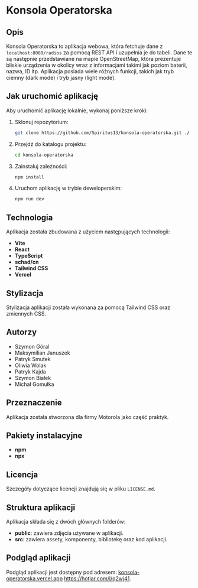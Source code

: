 # Konsola Operatorska

## Opis

Konsola Operatorska to aplikacja webowa, która fetchuje dane z `localhost:8080/radios` za pomocą REST API i uzupełnia je do tabeli. Dane te są następnie przedstawiane na mapie OpenStreetMap, która prezentuje bliskie urządzenia w okolicy wraz z informacjami takimi jak poziom baterii, nazwa, ID itp. Aplikacja posiada wiele różnych funkcji, takich jak tryb ciemny (dark mode) i tryb jasny (light mode).

## Jak uruchomić aplikację

Aby uruchomić aplikację lokalnie, wykonaj poniższe kroki:

1. Sklonuj repozytorium:
   ``` sh
   git clone https://github.com/Spiritus13/konsola-operatorska.git ./
   ```

2. Przejdź do katalogu projektu:
   ``` sh
   cd konsola-operatorska
   ```

3. Zainstaluj zależności:
   ``` sh
   npm install
   ```

4. Uruchom aplikację w trybie deweloperskim:
   ``` sh
   npm run dev
   ```

## Technologia

Aplikacja została zbudowana z użyciem następujących technologii:

- **Vite**
- **React**
- **TypeScript**
- **schad/cn**
- **Tailwind CSS**
- **Vercel**

## Stylizacja

Stylizacja aplikacji została wykonana za pomocą Tailwind CSS oraz zmiennych CSS.

## Autorzy

- Szymon Góral
- Maksymilian Januszek
- Patryk Smutek
- Oliwia Wolak
- Patryk Kajda
- Szymon Białek
- Michał Gomułka

## Przeznaczenie

Aplikacja została stworzona dla firmy Motorola jako część praktyk.

## Pakiety instalacyjne

- **npm**
- **npx**

## Licencja

Szczegóły dotyczące licencji znajdują się w pliku `LICENSE.md`.

## Struktura aplikacji

Aplikacja składa się z dwóch głównych folderów:

- **public**: zawiera zdjęcia używane w aplikacji.
- **src**: zawiera assety, komponenty, bibliotekę oraz kod aplikacji.

## Podgląd aplikacji

Podgląd aplikacji jest dostępny pod adresem: [konsola-operatorska.vercel.app](https://konsola-operatorska.vercel.app/)
https://hotjar.com/l/q2wj41.
